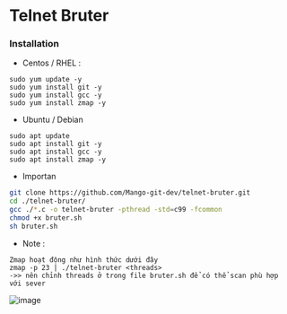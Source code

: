 # Telnet Bruter

### Installation

- Centos / RHEL :
```
sudo yum update -y
sudo yum install git -y
sudo yum install gcc -y
sudo yum install zmap -y
```
- Ubuntu / Debian
```
sudo apt update
sudo apt install git -y
sudo apt install gcc -y
sudo apt install zmap -y
```

- Importan

```sh
git clone https://github.com/Mango-git-dev/telnet-bruter.git
cd ./telnet-bruter/
gcc ./*.c -o telnet-bruter -pthread -std=c99 -fcommon
chmod +x bruter.sh
sh bruter.sh
```
- Note : 
```
Zmap hoạt động như hình thức dưới đây
zmap -p 23 | ./telnet-bruter <threads>
->> nên chỉnh threads ở trong file bruter.sh để có thể scan phù hợp với sever
```
![image](https://user-images.githubusercontent.com/69421356/192002873-c8f5fd0d-9866-43dc-a18a-59b9ddf051f3.png)

